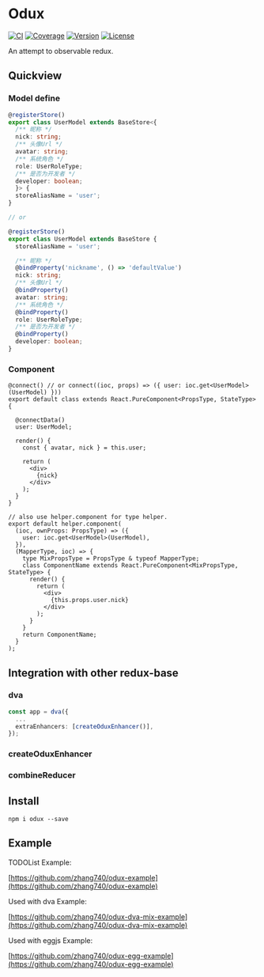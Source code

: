 # Odux

[![CI](https://img.shields.io/travis/zhang740/odux.svg?style=flat-square)](https://travis-ci.org/zhang740/odux)
[![Coverage](https://img.shields.io/coveralls/zhang740/odux.svg?style=flat-square)](https://coveralls.io/github/zhang740/odux)
[![Version](https://img.shields.io/npm/v/odux.svg?style=flat-square)](https://www.npmjs.com/package/odux)
[![License](https://img.shields.io/npm/l/odux.svg?style=flat-square)](https://github.com/zhang740/odux/blob/master/LICENSE)

An attempt to observable redux.

## Quickview

### Model define
```ts
@registerStore()
export class UserModel extends BaseStore<{
  /** 昵称 */
  nick: string;
  /** 头像Url */
  avatar: string;
  /** 系统角色 */
  role: UserRoleType;
  /** 是否为开发者 */
  developer: boolean;
  }> {
  storeAliasName = 'user';
}

// or

@registerStore()
export class UserModel extends BaseStore {
  storeAliasName = 'user';

  /** 昵称 */
  @bindProperty('nickname', () => 'defaultValue')
  nick: string;
  /** 头像Url */
  @bindProperty()
  avatar: string;
  /** 系统角色 */
  @bindProperty()
  role: UserRoleType;
  /** 是否为开发者 */
  @bindProperty()
  developer: boolean;
}
```

### Component
```tsx
@connect() // or connect((ioc, props) => ({ user: ioc.get<UserModel>(UserModel) }))
export default class extends React.PureComponent<PropsType, StateType> {

  @connectData()
  user: UserModel;

  render() {
    const { avatar, nick } = this.user;

    return (
      <div>
        {nick}
      </div>
    );
  }
}

// also use helper.component for type helper.
export default helper.component(
  (ioc, ownProps: PropsType) => ({
    user: ioc.get<UserModel>(UserModel),
  }),
  (MapperType, ioc) => {
    type MixPropsType = PropsType & typeof MapperType;
    class ComponentName extends React.PureComponent<MixPropsType, StateType> {
      render() {
        return (
          <div>
            {this.props.user.nick}
          </div>
        );
      }
    }
    return ComponentName;
  }
);
```

## Integration with other redux-base

### dva

```ts
const app = dva({
  ...
  extraEnhancers: [createOduxEnhancer()],
});
```

### createOduxEnhancer

### combineReducer

## Install
```shell
npm i odux --save
```

## Example

TODOList Example:

[https://github.com/zhang740/odux-example](https://github.com/zhang740/odux-example)

Used with dva Example:

[https://github.com/zhang740/odux-dva-mix-example](https://github.com/zhang740/odux-dva-mix-example)

Used with eggjs Example:

[https://github.com/zhang740/odux-egg-example](https://github.com/zhang740/odux-egg-example)
